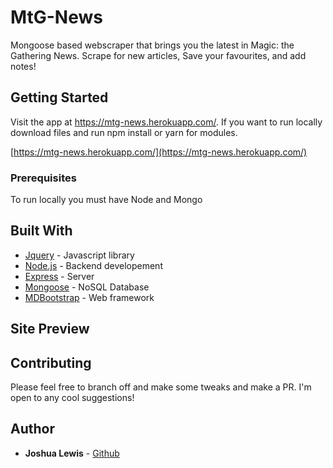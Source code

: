 # MtG-News
Mongoose based webscraper that brings you the latest in Magic: the Gathering News. Scrape for new articles, Save your favourites, and add notes!

## Getting Started

Visit the app at https://mtg-news.herokuapp.com/. If you want to run locally download files and run npm install or yarn for modules.

[https://mtg-news.herokuapp.com/](https://mtg-news.herokuapp.com/)

### Prerequisites

To run locally you must have Node and Mongo

## Built With

* [Jquery](https://jquery.com/) - Javascript library
* [Node.js](https://nodejs.org/en/) - Backend developement
* [Express](https://expressjs.com/) - Server
* [Mongoose](http://mongoosejs.com/) - NoSQL Database
* [MDBootstrap](https://mdbootstrap.com/) - Web framework

## Site Preview
<!-- 
![alt text](https://github.com/cslewislives/LifePlus/blob/master/demo.gif) -->

## Contributing

Please feel free to branch off and make some tweaks and make a PR. I'm open to any cool suggestions!

## Author

* **Joshua Lewis** - [Github](https://github.com/cslewislives)

